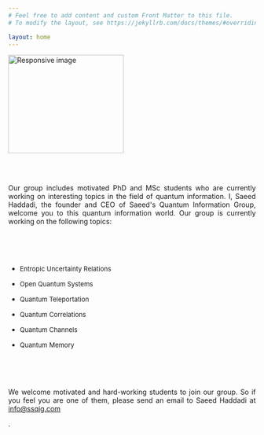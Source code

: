 ```yaml
---
# Feel free to add content and custom Front Matter to this file.
# To modify the layout, see https://jekyllrb.com/docs/themes/#overriding-theme-defaults

layout: home
---
```




<section id="about">
	<div class="container">
	  <div class="avatar">
		<img class="img-circle" src="{{ site.baseurl }}static/{{ site.avatar }}" alt="Responsive image" width="235" height="200">
	  </div>


                            

<br><br>
 <p class="paragraph_style_4" align="justify">
Our group includes motivated PhD and MSc students who are currently working on interesting topics in the field of quantum information. I, Saeed Haddadi, the founder and CEO of Saeed's Quantum Information Group, welcome you to this quantum information world. Our group is currently working on the following topics: </p>
<br><br><br>
<ul>
<li><p class="paragraph_style_4" align="justify"><font size="2.5">Entropic Uncertainty Relations</font></p></li>
<li><p class="paragraph_style_4" align="justify"><font size="2.5">Open Quantum Systems</font></p></li>
<li><p class="paragraph_style_4" align="justify"><font size="2.5">Quantum Teleportation</font></p></li>
<li><p class="paragraph_style_4" align="justify"><font size="2.5">Quantum Correlations</font></p></li>
<li><p class="paragraph_style_4" align="justify"><font size="2.5">Quantum Channels</font></p></li>
<li><p class="paragraph_style_4" align="justify"><font size="2.5">Quantum Memory</font></p></li>					
</ul>

<br><br><br>

<p align="justify"> We welcome motivated and hard-working students to join our group. So if you feel you are one of them, please send an email to Saeed Haddadi at <a href="mailto:info@ssqig.com">info@ssqig.com</a></p>.<br>



